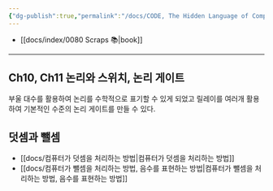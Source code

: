 ```yaml
---
{"dg-publish":true,"permalink":"/docs/CODE, The Hidden Language of Computer Hardware and Software/","title":"CODE, The Hidden Language of Computer Hardware and Software","tags":["book"]}
---
```


- [[docs/index/0080 Scraps 📚\|book]]
---

## Ch10, Ch11 논리와 스위치, 논리 게이트

부울 대수를 활용하여 논리를 수학적으로 표기할 수 있게 되었고 릴레이를 여러개 활용하여 기본적인 수준의 논리 게이트를 만들 수 있다.

## 덧셈과 뺄셈

- [[docs/컴퓨터가 덧셈을 처리하는 방법\|컴퓨터가 덧셈을 처리하는 방법]]
- [[docs/컴퓨터가 뺄셈을 처리하는 방법, 음수를 표현하는 방법\|컴퓨터가 뺄셈을 처리하는 방법, 음수를 표현하는 방법]]
